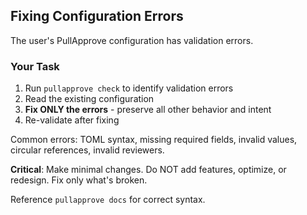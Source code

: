 ## Fixing Configuration Errors

The user's PullApprove configuration has validation errors.

### Your Task

1. Run `pullapprove check` to identify validation errors
2. Read the existing configuration
3. **Fix ONLY the errors** - preserve all other behavior and intent
4. Re-validate after fixing

Common errors: TOML syntax, missing required fields, invalid values, circular references, invalid reviewers.

**Critical**: Make minimal changes. Do NOT add features, optimize, or redesign. Fix only what's broken.

Reference `pullapprove docs` for correct syntax.